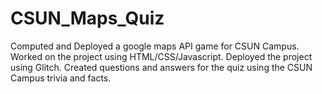 # CSUN_Maps_Quiz
Computed and Deployed a google maps API game for CSUN Campus. Worked on the project using HTML/CSS/Javascript. Deployed the project using Glitch. Created questions and answers for the quiz using the CSUN Campus trivia and facts.
